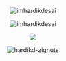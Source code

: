 <p align="center"><img align="center" src="https://github-readme-stats.vercel.app/api/top-langs/?username=hardikd-zignuts&langs_count=20&theme=dracula" alt="imhardikdesai" /></p>

<p align="center"><img align="center" src="https://github-readme-stats.vercel.app/api?username=hardikd-zignuts&show_icons=true&theme=dracula" alt="imhardikdesai" /></p>

<p align="center"><img align="center" src="https://github-readme-stats.vercel.app/api/top-langs/?username=hardikd-zignuts&layout=compact&theme=dracula&langs_count=10" /></p>

<p align="center"><img align="center" src="https://github-readme-streak-stats.herokuapp.com/?user=hardikd-zignuts&theme=radical" alt="hardikd-zignuts" /></p>
